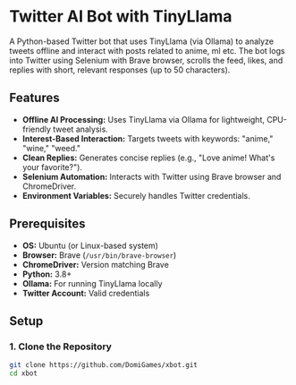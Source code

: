 # Twitter AI Bot with TinyLlama

A Python-based Twitter bot that uses TinyLlama (via Ollama) to analyze tweets offline and interact with posts related to anime, ml etc. The bot logs into Twitter using Selenium with Brave browser, scrolls the feed, likes, and replies with short, relevant responses (up to 50 characters).

## Features
- **Offline AI Processing:** Uses TinyLlama via Ollama for lightweight, CPU-friendly tweet analysis.
- **Interest-Based Interaction:** Targets tweets with keywords: "anime," "wine," "weed."
- **Clean Replies:** Generates concise replies (e.g., "Love anime! What's your favorite?").
- **Selenium Automation:** Interacts with Twitter using Brave browser and ChromeDriver.
- **Environment Variables:** Securely handles Twitter credentials.

## Prerequisites
- **OS:** Ubuntu (or Linux-based system)
- **Browser:** Brave (`/usr/bin/brave-browser`)
- **ChromeDriver:** Version matching Brave
- **Python:** 3.8+
- **Ollama:** For running TinyLlama locally
- **Twitter Account:** Valid credentials

## Setup

### 1. Clone the Repository
```bash
git clone https://github.com/DomiGames/xbot.git
cd xbot
